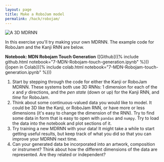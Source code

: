 ```yaml
---
layout: page
title: Make a RoboJam model
permalink: /hack/robojam/
---
```


![A 3D MDRNN]({{site.baseurl}}/assets/hack/kanji-mdn-diagram.png)

In this exercise you'll try making your own MDRNN. The example code
for RoboJam and the Kanji RNN are below.

**Notebook: MDN Robojam Touch Generation**
([Github]({% include github.html notebook="7-MDN-Robojam-touch-generation.ipynb" %}))
([open in Colab]({% include colab.html notebook="7-MDN-Robojam-touch-generation.ipynb" %}))

1. Start by stepping through the code for either the Kanji or RoboJam
   MDRNN. These systems both use 3D RNNs: 1 dimension for each of the
   _x_ and _y_ directions, and the _pen state_ (down or up) for the Kanji
   RNN, and _time_ for RoboJam.
2. Think about some continuous-valued data you would like to model. It
   could be 3D like the Kanji, or RoboJam RNN, or have more or less
   dimensions (it's easy to change the dimension of the RNN). Try to
   find some data in form that is easy to open with `pandas` and
   `numpy`. Try to load the data into the notebook and plot sections
   of it. 
3. Try training a new MDRNN with your data! It might take a while to
   start getting useful results, but keep track of what you did so
   that you can improve your MDRNN next time.
4. Can your generated data be incorporated into an artwork,
   composition or instrument? Think about how the different dimensions
   of the data are represented. Are they related or independent?

